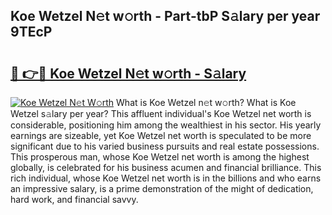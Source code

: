 ## Koe Wetzel N𝚎t w𝚘rth - Part-tbP S𝚊lary per year 9TEcP

# <h2><a href="http://gc4r2fl.nevu.top/?p=Koe+Wetzel">🔗 👉🔴 Koe Wetzel N𝚎t w𝚘rth - S𝚊lary</a></h2>

[![Koe Wetzel N𝚎t W𝚘rth](https://i.imgur.com/Oavwk0R.jpeg)](http://gc4r2fl.nevu.top/?p=Koe+Wetzel)
What is Koe Wetzel n𝚎t w𝚘rth? What is Koe Wetzel s𝚊lary per year?
This affluent individual's Koe Wetzel net worth is considerable, positioning him among the wealthiest in his sector. His yearly earnings are sizeable, yet Koe Wetzel net worth is speculated to be more significant due to his varied business pursuits and real estate possessions. This prosperous man, whose Koe Wetzel net worth is among the highest globally, is celebrated for his business acumen and financial brilliance. This rich individual, whose Koe Wetzel net worth is in the billions and who earns an impressive salary, is a prime demonstration of the might of dedication, hard work, and financial savvy.
